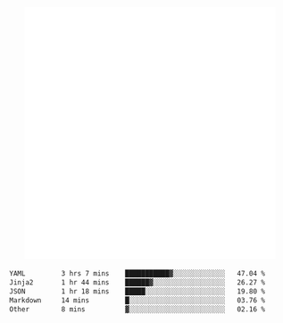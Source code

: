<div align="center">
    <a href="https://konst.fish">
        <img src="https://raw.githubusercontent.com/konstfish/konstfish/master/fish.svg" alt="Logo" width="450"/>
    </a>
</div>

<!--START_SECTION:waka-->

```text
YAML         3 hrs 7 mins    ███████████▓░░░░░░░░░░░░░   47.04 %
Jinja2       1 hr 44 mins    ██████▓░░░░░░░░░░░░░░░░░░   26.27 %
JSON         1 hr 18 mins    █████░░░░░░░░░░░░░░░░░░░░   19.80 %
Markdown     14 mins         █░░░░░░░░░░░░░░░░░░░░░░░░   03.76 %
Other        8 mins          ▓░░░░░░░░░░░░░░░░░░░░░░░░   02.16 %
```

<!--END_SECTION:waka-->
